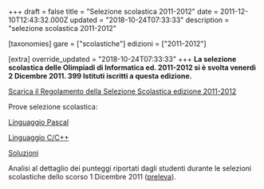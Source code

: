 +++
draft = false
title = "Selezione scolastica 2011-2012"
date = 2011-12-10T12:43:32.000Z
updated = "2018-10-24T07:33:33"
description = "selezione scolastica 2011-2012"

[taxonomies]
gare = ["scolastiche"]
edizioni = ["2011-2012"]

[extra]
override_updated = "2018-10-24T07:33:33"
+++
**La selezione scolastica delle Olimpiadi di Informatica ed. 2011-2012 si è svolta venerdì 2 Dicembre 2011. 399 Istituti iscritti a questa edizione.**
<!-- more -->


[Scarica il Regolamento della Selezione Scolastica edizione 2011-2012](/oldsite/sc2011/OII-RegSelScolastica_dic2011.pdf)

Prove selezione scolastica:

[Linguaggio Pascal](/oldsite/sc2011/Selez_scol__2011_Pascal.pdf)

[Linguaggio C/C++](/oldsite/sc2011/Selez_scol__2011_C.pdf)

[Soluzioni](/oldsite/sc2011/Selez_scol%20_2011_SOLUZIONI.pdf)

Analisi al dettaglio dei punteggi riportati dagli studenti durante le selezioni scolastiche dello scorso 1 Dicembre 2011 ([preleva](/oldsite/sc2011/Analisi%20risultati%202011.pdf)).
